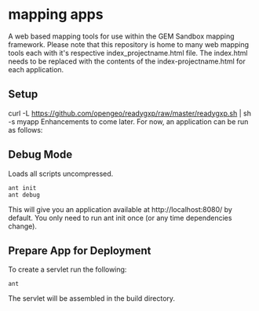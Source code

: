 # mapping apps

A web based mapping tools for use within the GEM Sandbox mapping framework. Please note that this repository is home to many web mapping tools each with it's respective index_projectname.html file. The index.html needs to be replaced with the contents of the index-projectname.html for each application.

## Setup
curl -L https://github.com/opengeo/readygxp/raw/master/readygxp.sh | sh -s myapp
Enhancements to come later. For now, an application can be run as follows:

## Debug Mode
Loads all scripts uncompressed.

    ant init
    ant debug
This will give you an application available at http://localhost:8080/ by default. You only need to run ant init once (or any time dependencies change).

## Prepare App for Deployment
To create a servlet run the following:

    ant
The servlet will be assembled in the build directory.